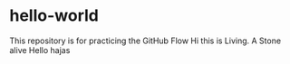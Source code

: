 # hello-world
This repository is for practicing the GitHub Flow
Hi this is Living. A Stone alive
Hello hajas
